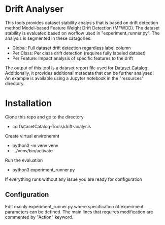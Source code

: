 # Drift Analyser
This tools provides dataset stability analysis that is based on drift detection method Model-based Feature Weight Drift Detection (MFWDD). The dataset stability is evaluated based on worflow used in "experiment_runner.py". The analysis is segmented in these catagories: 
* Global: Full dataset drift detection regardless label column
* Per Class: Per class drift detection (requires fully labeled dataset)
* Per Feature: Impact analysis of specific features to the drift

The output of this tool is a dataset report file used for [Dataset Catalog](https://dataset-catalog.liberouter.org/). Additionally, it provides additional metadata that can be further analysed. An example is available using a Jupyter notebook in the "resources" directory.

# Installation 
Clone this repo and go to the directory
* cd DatasetCatalog-Tools/drift-analysis

Create virtual environemnt
* python3 -m venv venv
* . ./venv/bin/activate 

Run the evaluation
* python3 experiment_runner.py

If everything runs without any issue you are ready for configuration 

## Configuration
Edit mainly experiment_runner.py where specification of experiment parameters can be defined. The main lines that requires modification are commented by "Action" keyword.  

